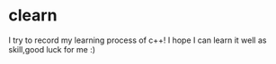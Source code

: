 # clearn
I try to record my learning process of c++!
I hope I can learn it well as skill,good luck for me :)
